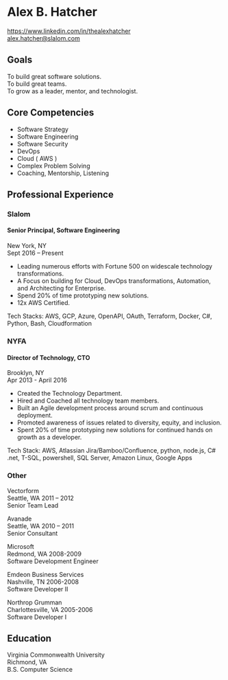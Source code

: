 # Alex B. Hatcher
https://www.linkedin.com/in/thealexhatcher  
alex.hatcher@slalom.com
## Goals
To build great software solutions.  
To build great teams.  
To grow as a leader, mentor, and technologist.    
## Core Competencies
- Software Strategy
- Software Engineering 
- Software Security 
- DevOps  
- Cloud ( AWS )    
- Complex Problem Solving  
- Coaching, Mentorship, Listening  
## Professional Experience 
### Slalom 
#### Senior Principal, Software Engineering
New York, NY    
Sept 2016 – Present
- Leading numerous efforts with Fortune 500 on widescale technology transformations. 
- A Focus on building for Cloud, DevOps transformations, Automation, and Architecting for Enterprise. 
- Spend 20% of time prototyping new solutions. 
- 12x AWS Certified.    

Tech Stacks: AWS, GCP, Azure, OpenAPI, OAuth, Terraform, Docker, C#, Python, Bash, Cloudformation

### NYFA
#### Director of Technology, CTO    
Brooklyn, NY   
Apr 2013 - April 2016
- Created the Technology Department. 
- Hired and Coached all technology team members.
- Built an Agile development process around scrum and continuous deployment.
- Promoted awareness of issues related to diversity, equity, and inclusion. 
- Spent 20% of time prototyping new solutions for continued hands on growth as a developer.    

Tech Stack: AWS, Atlassian Jira/Bamboo/Confluence, python, node.js, C# .net, T-SQL, powershell, SQL Server, Amazon Linux, Google Apps

### Other
Vectorform  
Seattle, WA 2011 – 2012  
Senior Team Lead

Avanade   
Seattle, WA 2010 – 2011  
Senior Consultant

Microsoft     
Redmond, WA 2008-2009  
Software Development Engineer

Emdeon Business Services  
Nashville, TN 2006-2008  
Software Developer II  

Northrop Grumman    
Charlottesville, VA 2005-2006  
Software Developer I  

## Education 
Virginia Commonwealth University   
Richmond, VA  
B.S. Computer Science  
